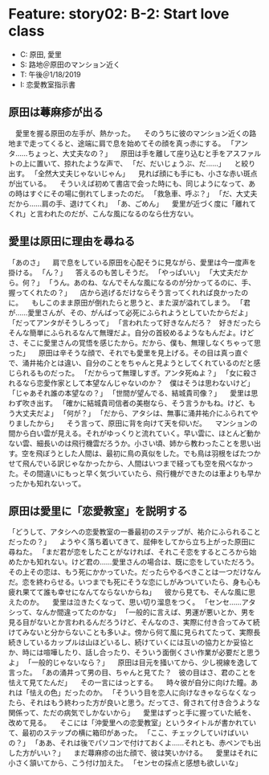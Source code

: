 # Feature: story02: B-2: Start love class

- C: 原田, 愛里
- S: 路地＠原田のマンション近く
- T: 午後＠1/18/2019
- I: 恋愛教室指示書

## 原田は蕁麻疹が出る


　愛里を握る原田の左手が、熱かった。
　そのうちに彼のマンション近くの路地まで走ってくると、途端に肩で息を始めてその顔を真っ赤にする。
「アンタ……ちょっと、大丈夫なの？」
　原田は手を離して座り込むと手をアスファルトの上に置いて、掠れたような声で、
「だ、だいじょうぶ、だ……」
　と絞り出す。
「全然大丈夫じゃないじゃん」
　見れば顔にも手にも、小さな赤い斑点が出ている。
　そういえば初めて書店で会った時にも、同じようになって、あの時はすぐにその場に倒れてしまったのだ。
「救急車、呼ぶ？」
「だ、大丈夫だから……肩の手、退けてくれ」
「あ、ごめん」
　愛里が近づく度に「離れてくれ」と言われたのだが、こんな風になるのなら仕方ない。


## 愛里は原田に理由を尋ねる


「あのさ」
　肩で息をしている原田を心配そうに見ながら、愛里は今一度声を掛ける。
「ん？」
　答えるのも苦しそうだ。
「やっぱいい」
「大丈夫だから。何？」
「うん。あのね、なんでそんな風になるのが分かってるのに、手、握ってくれたの？」
　店から逃げるだけならそう言ってくれれば良かったのに。
　もしこのまま原田が倒れたらと思うと、また涙が溢れてしまう。
「君が……愛里さんが、その、がんばって必死にふられようとしていたからだよ」
「だってアンタがそうしろって」
「言われたって好きなんだろ？　好きだったらそんな簡単にふられるなんて無理だよ。自分の首絞めるようなもんだよ。けどさ、そこに愛里さんの覚悟を感じたから。だから、僕も、無理しなくちゃって思った」
　原田は辛そうな顔で、それでも愛里を見上げる。その目は真っ直ぐで、涌井祐介とは違い、自分のことをちゃんと見ようとしてくれているのだと感じられるものだった。
「だからって無理しすぎ。アンタ死ぬよ？」
「女に殺されるなら恋愛作家として本望なんじゃないのか？　僕はそうは思わないけど」
「じゃあそれ誰の本望なの？」
「世間が望んでる、結城貴司像？」
　愛里は思わず吹き出す。
「確かに結城貴司信者の美樹なら、そう言うかもね。けど、もう大丈夫だよ」
「何が？」
「だから、アタシは、無事に涌井祐介にふられてやりましたから」
　そう言って、原田に背を向けて天を仰いだ。
　マンションの間から白い雲が見える。それがゆっくりと流れていく。早い雲に、ほとんど動かない雲、細長いのは飛行機雲だろうか。小さい頃、姉から教わったことを思い出す。空を飛ぼうとした人間は、最初に鳥の真似をした。でも鳥は羽根をばたつかせて飛んでいる訳じゃなかったから、人間はいつまで経っても空を飛べなかった。その間違いにもっと早く気づいていたら、飛行機ができたのは車よりも早かったかも知れないって。

## 原田は愛里に「恋愛教室」を説明する


「どうして、アタシへの恋愛教室の一番最初のステップが、祐介にふられることだったの？」
　ようやく落ち着いてきて、屈伸をしてから立ち上がった原田に尋ねた。
「まだ君が恋をしたことがなければ、それこそ恋をするところから始めたかも知れない。けど君の……愛里さんの場合は、既に恋をしていただろう。その上その恋は、もう死にかかっていた。だったらやるべきことは一つだけなんだ。恋を終わらせる。いつまでも死にそうな恋にしがみついていたら、身も心も疲れ果てて誰も幸せになんてならないからね」
　彼から見ても、そんな風に思えたのか。
　愛里は泣きたくなって、思い切り溜息をつく。
「センセ……アタシって、なんか間違ってたのかな」
「一般的に言えば、男運が悪いとか、男を見る目がないとか言われるんだろうけど、そんなのさ、実際に付き合ってみて続けてみないと分からないことも多いよ。傍から何て風に見られてたって、実際長続きしているカップルは山ほどいるし、続けていくには互いの協力とか妥協とか、時には喧嘩したり、話し合ったり、そういう面倒くさい作業が必要だと思うよ」
「一般的じゃないなら？」
　原田は目元を掻いてから、少し視線を逸して言った。
「あの涌井って男の目、ちゃんと見てた？　彼の目はさ、君のことを怯えて見てたんだ」
　その一言にはっとする。
　時々彼が自分に向けた瞳。あれは「怯えの色」だったのか。
「そういう目を恋人に向けなきゃならなくなったら、それはもう終わった方が良いと思う。だってさ、脅されて付き合うような関係って、ただの病気でしかないから」
　愛里はずっと手に握っていた紙を、改めて見る。
　そこには「沖愛里への恋愛教室」というタイトルが書かれていて、最初のステップの横に箱印があった。
「ここ、チェックしていけばいいの？」
「ああ、それは後でパソコンで付けておくよ……それとも、赤ペンでも出した方がいい？」
　まだ蕁麻疹の出た顔で、彼は笑いかける。
　愛里はそれに小さく頷いてから、こう付け加えた。
「センセの採点と感想も欲しいな」

